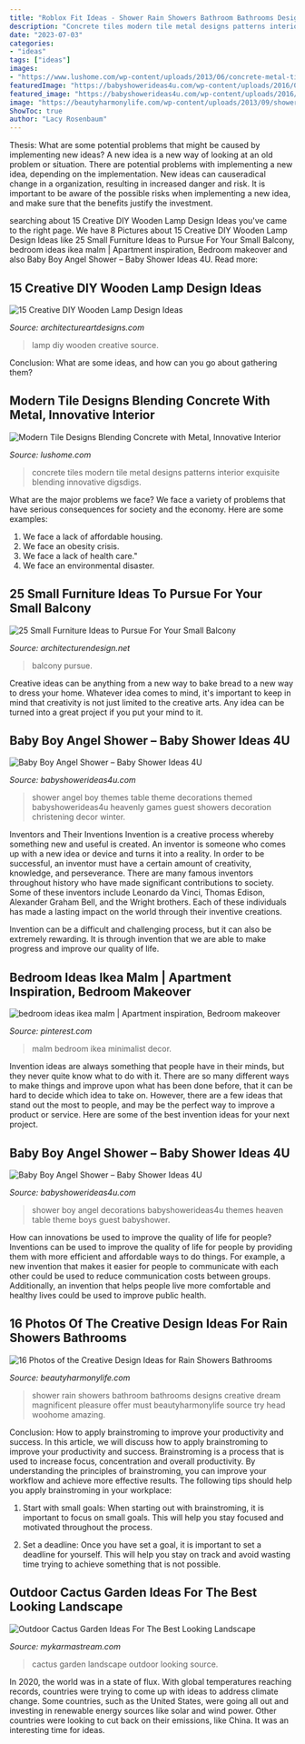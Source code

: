 ```yaml
---
title: "Roblox Fit Ideas - Shower Rain Showers Bathroom Bathrooms Designs Creative Dream Magnificent Pleasure Offer Must Beautyharmonylife Source Try Head Woohome Amazing"
description: "Concrete tiles modern tile metal designs patterns interior exquisite blending innovative digsdigs"
date: "2023-07-03"
categories:
- "ideas"
tags: ["ideas"]
images:
- "https://www.lushome.com/wp-content/uploads/2013/06/concrete-metal-tiles-modern-tile-designs-9.jpg"
featuredImage: "https://babyshowerideas4u.com/wp-content/uploads/2016/09/Baby-Boy-Angel-Shower-Guest-Table.jpg"
featured_image: "https://babyshowerideas4u.com/wp-content/uploads/2016/09/Baby-Boy-Angel-Shower-Table-Decor.jpg"
image: "https://beautyharmonylife.com/wp-content/uploads/2013/09/shower-head-rain-52059-4275855-800x1200.jpg"
ShowToc: true
author: "Lacy Rosenbaum"
---
```



Thesis: What are some potential problems that might be caused by implementing new ideas?
A new idea is a new way of looking at an old problem or situation. There are potential problems with implementing a new idea, depending on the implementation. New ideas can causeradical change in a organization, resulting in increased danger and risk. It is important to be aware of the possible risks when implementing a new idea, and make sure that the benefits justify the investment.

	

		
searching about 15 Creative DIY Wooden Lamp Design Ideas you've came to the right page. We have 8 Pictures about 15 Creative DIY Wooden Lamp Design Ideas like 25 Small Furniture Ideas to Pursue For Your Small Balcony, bedroom ideas ikea malm | Apartment inspiration, Bedroom makeover and also Baby Boy Angel Shower – Baby Shower Ideas 4U. Read more:
		
    
## 15 Creative DIY Wooden Lamp Design Ideas

<img loading=lazy src="https://www.architectureartdesigns.com/wp-content/uploads/2015/06/247.jpg" onerror="this.onerror=null;this.src='https://tse4.mm.bing.net/th?id=OIP.qQBbkbkvlGO9xi6RHrQKTQHaKO&amp;pid=15.1';" alt="15 Creative DIY Wooden Lamp Design Ideas">

_Source: architectureartdesigns.com_

>lamp diy wooden creative source. 

	

Conclusion: What are some ideas, and how can you go about gathering them?
 

    
## Modern Tile Designs Blending Concrete With Metal, Innovative Interior

<img loading=lazy src="https://www.lushome.com/wp-content/uploads/2013/06/concrete-metal-tiles-modern-tile-designs-9.jpg" onerror="this.onerror=null;this.src='https://tse2.mm.bing.net/th?id=OIP.rzYdxjh_uIQGEj2AmquhtQHaJ3&amp;pid=15.1';" alt="Modern Tile Designs Blending Concrete with Metal, Innovative Interior">

_Source: lushome.com_

>concrete tiles modern tile metal designs patterns interior exquisite blending innovative digsdigs. 

	

What are the major problems we face?
We face a variety of problems that have serious consequences for society and the economy. Here are some examples:
1. We face a lack of affordable housing. 
2. We face an obesity crisis. 
3. We face a lack of health care." 
4. We face an environmental disaster.

    
## 25 Small Furniture Ideas To Pursue For Your Small Balcony

<img loading=lazy src="https://cdn.architecturendesign.net/wp-content/uploads/2016/05/AD-Small-Furniture-Ideas-to-Pursue-For-Your-Small-Balcony-18.jpg" onerror="this.onerror=null;this.src='https://tse4.mm.bing.net/th?id=OIP.vhQssbbeqSqVn_7CN-wKZwHaLH&amp;pid=15.1';" alt="25 Small Furniture Ideas to Pursue For Your Small Balcony">

_Source: architecturendesign.net_

>balcony pursue. 

	

Creative ideas can be anything from a new way to bake bread to a new way to dress your home. Whatever idea comes to mind, it's important to keep in mind that creativity is not just limited to the creative arts. Any idea can be turned into a great project if you put your mind to it.

    
## Baby Boy Angel Shower – Baby Shower Ideas 4U

<img loading=lazy src="https://babyshowerideas4u.com/wp-content/uploads/2016/09/Baby-Boy-Angel-Shower-Table-Decor.jpg" onerror="this.onerror=null;this.src='https://tse2.mm.bing.net/th?id=OIP.e_hhebP6lmPHO4LwyI5gCAHaJ4&amp;pid=15.1';" alt="Baby Boy Angel Shower – Baby Shower Ideas 4U">

_Source: babyshowerideas4u.com_

>shower angel boy themes table theme decorations themed babyshowerideas4u heavenly games guest showers decoration christening decor winter. 

	

Inventors and Their Inventions
Invention is a creative process whereby something new and useful is created. An inventor is someone who comes up with a new idea or device and turns it into a reality. In order to be successful, an inventor must have a certain amount of creativity, knowledge, and perseverance.
There are many famous inventors throughout history who have made significant contributions to society. Some of these inventors include Leonardo da Vinci, Thomas Edison, Alexander Graham Bell, and the Wright brothers. Each of these individuals has made a lasting impact on the world through their inventive creations.

Invention can be a difficult and challenging process, but it can also be extremely rewarding. It is through invention that we are able to make progress and improve our quality of life.

    
## Bedroom Ideas Ikea Malm | Apartment Inspiration, Bedroom Makeover

<img loading=lazy src="https://i.pinimg.com/736x/79/bd/e0/79bde0cc5689408ca04067f145b9543a.jpg" onerror="this.onerror=null;this.src='https://tse2.mm.bing.net/th?id=OIP._zh3QkEkmpI-SDvxwO8_fwHaLH&amp;pid=15.1';" alt="bedroom ideas ikea malm | Apartment inspiration, Bedroom makeover">

_Source: pinterest.com_

>malm bedroom ikea minimalist decor. 

	

Invention ideas are always something that people have in their minds, but they never quite know what to do with it. There are so many different ways to make things and improve upon what has been done before, that it can be hard to decide which idea to take on. However, there are a few ideas that stand out the most to people, and may be the perfect way to improve a product or service. Here are some of the best invention ideas for your next project.

    
## Baby Boy Angel Shower – Baby Shower Ideas 4U

<img loading=lazy src="https://babyshowerideas4u.com/wp-content/uploads/2016/09/Baby-Boy-Angel-Shower-Guest-Table.jpg" onerror="this.onerror=null;this.src='https://tse2.mm.bing.net/th?id=OIP.bErzTLJJIfM7cThh0MImBAHaJ4&amp;pid=15.1';" alt="Baby Boy Angel Shower – Baby Shower Ideas 4U">

_Source: babyshowerideas4u.com_

>shower boy angel decorations babyshowerideas4u themes heaven table theme boys guest babyshower. 

	

How can innovations be used to improve the quality of life for people?
Inventions can be used to improve the quality of life for people by providing them with more efficient and affordable ways to do things. For example, a new invention that makes it easier for people to communicate with each other could be used to reduce communication costs between groups. Additionally, an invention that helps people live more comfortable and healthy lives could be used to improve public health.

    
## 16 Photos Of The Creative Design Ideas For Rain Showers Bathrooms

<img loading=lazy src="https://beautyharmonylife.com/wp-content/uploads/2013/09/shower-head-rain-52059-4275855-800x1200.jpg" onerror="this.onerror=null;this.src='https://tse1.mm.bing.net/th?id=OIP.4ZGaiiuUTx8cvmV2fAZyNwHaLH&amp;pid=15.1';" alt="16 Photos of the Creative Design Ideas for Rain Showers Bathrooms">

_Source: beautyharmonylife.com_

>shower rain showers bathroom bathrooms designs creative dream magnificent pleasure offer must beautyharmonylife source try head woohome amazing. 

	

Conclusion: How to apply brainstroming to improve your productivity and success.
In this article, we will discuss how to apply brainstroming to improve your productivity and success. Brainstroming is a process that is used to increase focus, concentration and overall productivity. By understanding the principles of brainstroming, you can improve your workflow and achieve more effective results. The following tips should help you apply brainstroming in your workplace: 
1) Start with small goals: When starting out with brainstroming, it is important to focus on small goals. This will help you stay focused and motivated throughout the process. 

2) Set a deadline: Once you have set a goal, it is important to set a deadline for yourself. This will help you stay on track and avoid wasting time trying to achieve something that is not possible.

    
## Outdoor Cactus Garden Ideas For The Best Looking Landscape

<img loading=lazy src="http://mykarmastream.com/wp-content/uploads/2017/08/cactus-garden-10.jpeg" onerror="this.onerror=null;this.src='https://tse2.mm.bing.net/th?id=OIP.6nNeH__ofZESUzctsTT2WAHaLH&amp;pid=15.1';" alt="Outdoor Cactus Garden Ideas For The Best Looking Landscape">

_Source: mykarmastream.com_

>cactus garden landscape outdoor looking source. 

	

In 2020, the world was in a state of flux. With global temperatures reaching records, countries were trying to come up with ideas to address climate change. Some countries, such as the United States, were going all out and investing in renewable energy sources like solar and wind power. Other countries were looking to cut back on their emissions, like China. It was an interesting time for ideas.

